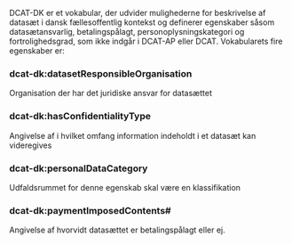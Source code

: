 
DCAT-DK er et vokabular, der udvider mulighederne for beskrivelse af datasæt i dansk fællesoffentlig kontekst og definerer egenskaber såsom datasætansvarlig, betalingspålagt, personoplysningskategori og fortrolighedsgrad, som ikke indgår i DCAT-AP eller DCAT.
Vokabularets fire egenskaber er:

### dcat-dk:datasetResponsibleOrganisation
   Organisation der har det juridiske ansvar for datasættet

### dcat-dk:hasConfidentialityType
   Angivelse af i hvilket omfang information indeholdt i et datasæt kan videregives

### dcat-dk:personalDataCategory
   Udfaldsrummet for denne egenskab skal være en klassifikation

### dcat-dk:paymentImposedContents#
   Angivelse af hvorvidt datasættet er betalingspålagt eller ej. 
